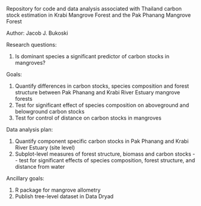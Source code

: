 Repository for code and data analysis associated with Thailand carbon stock estimation in Krabi Mangrove Forest and the Pak Phanang Mangrove Forest

Author: Jacob J. Bukoski

Research questions:

  1. Is dominant species a significant predictor of carbon stocks in mangroves?

Goals:

  1. Quantify differences in carbon stocks, species composition and forest structure between Pak Phanang and Krabi River Estuary mangrove forests
  2. Test for significant effect of species composition on aboveground and belowground carbon stocks
  3. Test for control of distance on carbon stocks in mangroves

Data analysis plan:

  1. Quantify component specific carbon stocks in Pak Phanang and Krabi River Estuary (site level)
  2. Subplot-level measures of forest structure, biomass and carbon stocks -- test for significant effects of species composition, forest structure, and distance from water

Ancillary goals:

  1. R package for mangrove allometry
  2. Publish tree-level dataset in Data Dryad
